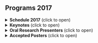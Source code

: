 ## Programs 2017

<details><summary><b>Schedule 2017</b> (click to open)</summary>


<style type="text/css">
.tg  {border-collapse:collapse;border-color:#ccc;border-spacing:0;}
.tg td{background-color:#fff;border-color:#ccc;border-style:solid;border-width:1px;color:#333;
  font-size:14px;overflow:hidden;padding:10px 5px;word-break:normal;}
.tg th{background-color:#f0f0f0;border-color:#ccc;border-style:solid;border-width:1px;color:#333;
  font-size:14px;font-weight:normal;overflow:hidden;padding:10px 5px;word-break:normal;}
.tg .tg-cly1{text-align:left;vertical-align:middle}
.tg .tg-wa1i{font-weight:bold;text-align:center;vertical-align:middle}
</style>
<table class="tg">
<thead>
  <tr>
    <th class="tg-wa1i">Time</th>
    <th class="tg-wa1i">Program</th>
  </tr>
</thead>
<tbody>
  <tr>
    <td class="tg-cly1">1:00 - 1:05 pm</td>
    <td class="tg-cly1">Introduction</td>
  </tr>
  <tr>
    <td class="tg-cly1">1:25 - 1:55 pm</td>
    <td class="tg-cly1">Keynote Address</td>
  </tr>
  <tr>
    <td class="tg-cly1">1:55 - 2:15 pm</td>
    <td class="tg-cly1">Oral Session 1</td>
  </tr>
  <tr>
    <td class="tg-cly1">2:15 - 4:15 pm</td>
    <td class="tg-cly1">Keynote Address</td>
  </tr>
  <tr>
    <td class="tg-cly1">4:15 - 4:35 pm</td>
    <td class="tg-cly1">Poster Session &amp; Coffee Break</td>
  </tr>
  <tr>
    <td class="tg-cly1">4:35 - 5:05 pm</td>
    <td class="tg-cly1">Keynote Address</td>
  </tr>
  <tr>
    <td class="tg-cly1">5:05 - 5:25 pm</td>
    <td class="tg-cly1">Oral Session 2</td>
  </tr>
  <tr>
    <td class="tg-cly1">5:25 - 5:55 pm</td>
    <td class="tg-cly1">Keynote Address</td>
  </tr>
  <tr>
    <td class="tg-cly1">5:55 - 6:00 pm</td>
    <td class="tg-cly1">Panel</td>
  </tr>
  <tr>
    <td class="tg-cly1">6:00 - 6:30 pm</td>
    <td class="tg-cly1">Closing Remarks</td>
  </tr>
  <tr>
    <td class="tg-cly1">6:30 - 9:00 pm</td>
    <td class="tg-cly1">Dinner</td>
  </tr>
</tbody>
</table>

</details>

<details><summary><b>Keynotes</b> (click to open)</summary>

<style type="text/css">
.tg  {border-collapse:collapse;border-color:#ccc;border-spacing:0;}
.tg td{background-color:#fff;border-color:#ccc;border-style:solid;border-width:1px;color:#333;
  font-size:14px;overflow:hidden;padding:10px 5px;word-break:normal;}
.tg th{background-color:#f0f0f0;border-color:#ccc;border-style:solid;border-width:1px;color:#333;
  font-size:14px;font-weight:normal;overflow:hidden;padding:10px 5px;word-break:normal;}
.tg .tg-cly1{text-align:left;vertical-align:middle}
.tg .tg-h240{font-family:serif !important;;text-align:left;vertical-align:middle}
.tg .tg-wa1i{font-weight:bold;text-align:center;vertical-align:middle}
</style>
<table class="tg">
<thead>
  <tr>
    <th class="tg-wa1i">Speakers</th>
    <th class="tg-wa1i">Bio</th>
  </tr>
</thead>
<tbody>
  <tr>
    <td class="tg-cly1"><a href="https://sites.google.com/site/cwamainadekut/" target="_blank" rel="noopener noreferrer">Ciira Maina</a>,<br>Dedan Kimathi University of Technology<br>Leveraging Machine Learning, Low Cost Devices and Open Science for Impact in the Developing World: An Example In Ecology</td>
    <td class="tg-cly1">Ciira Maina graduated from the University of Nairobi, Kenya with a Bsc. degree in Electrical Engineering(First class honors) in 2007 and with a Ph.D. from Drexel University in Philadelphia, USA in September 2011. At Drexel he was a member of the Adaptive Signal Processing and Information Theory Research Group where he conducted research on robust speech processing. Between October 2011 and August 2013 he was a postdoctoral researcher in computational Biology working with Prof. Magnus Rattray and Prof. Neil Lawrence at the University of Sheffield. Since September 2013 he has been a Lecturer in Electrical Engineering at Dedan Kimathi University of Technology in Nyeri, Kenya where he conducts research on bioacoustic approaches to environmental monitoring, sensor systems for livestock monitoring and novel approaches to electrical engineering instruction. In addition he serves on the organising committee for Data Science Africa, an organisation that runs an annual data science and machine learning summer school and workshop in Africa.</td>
  </tr>
  <tr>
    <td class="tg-cly1"><a href="http://www.imperial.ac.uk/people/d.belgrave" target="_blank" rel="noopener noreferrer">Danielle Belgrave</a>, <br>Microsoft Research<br>Machine Learning for Personalised Health </td>
    <td class="tg-cly1">Danielle Belgrave is a Researcher at Microsoft Research Cambridge. She also holds a tenured Research Fellowship (Assistant Professor) at Imperial College London. Her research focuses on developing probabilistic and causal graphical modelling frameworks to understand disease progression over time. The aim of this research is to use machine learning to identify distinct subtypes of disease evolution (endotypes) and to understand the underlying mechanisms of these subtypes so as to develop personalized disease management strategies. She has a BSc in Business Mathematics and Statistics from the London School of Economics and an MSc in Statistics from University College London. She was awarded a Microsoft PhD Scholarship to complete her PhD in Statistics and Machine Learning applied to Health (2010-2013) at The University of Manchester. She received a Medical Research Council (UK) Career Development Award in Biostatistics (2015 – 2020) for the project “Unified probabilistic latent variable modelling strategies to accelerate endotype discovery in longitudinal studies”.</td>
  </tr>
  <tr>
    <td class="tg-cly1"><a href="https://www.linkedin.com/in/dolaoseb/" target="_blank" rel="noopener noreferrer">Debo Olaosebikan</a>,<br>Gigster<br>How to Automate the Creation of Software </td>
    <td class="tg-h240">Debo is co-founder and CTO of <a href="https://gigster.com/" target="_blank" rel="noopener noreferrer">Gigster</a>, a software development marketplace that seeks to automate the creation and delivery of software while creating a productive workplace of the future for engineers. Gigster logs data about code, projects, and people throughout the software development lifecycle and uses patterns in that data to drive increases in reliability and efficiency. Gigster aims to apply machine learning to challenging problems like software cost and time                 estimation, optimal team formation, predicting the future (risk) on projects, and ultimately code generation. Gigster is backed by Andreessen Horowitz, Redpoint, Y Combinator, and Greylock.Debo has founded multiple marketplace, energy, and data startups. He is on leave from a physics PhD at Cornell where he worked on silicon nanophotonics and theoretical physics. He was once a radio featured musician and was the young Nigerian scientist of 2011. Debo advises startups and helps young founders as a Thiel Fellowship mentor. </td>
  </tr>
  <tr>
    <td class="tg-cly1"><a href="https://habengirma.com/" target="_blank" rel="noopener noreferrer">Haben Girma</a>, <br>Harvard Law School<br>Disability and Innovation: the benefits of universal design </td>
    <td class="tg-cly1">The first Deafblind person to graduate from Harvard Law School, Haben Girma advocates for equal opportunities for people with disabilities. President Obama named her a White House Champion of Change, and Forbes recognized her in Forbes 30 Under 30. Haben travels the world consulting and public speaking, teaching clients the benefits of fully accessible products and services. Haben is a talented storyteller who helps people frame difference as an asset. She resisted society’s low expectations, choosing to create her own pioneering story. Because of her disability rights advocacy she has been honored by President Obama, President Clinton, and many others. Haben is also writing a memoir that will be published by Grand Central Publishing in 2019.</td>
  </tr>
</tbody>
</table>
</details>

<details><summary><b>Oral Research Presenters</b> (click to open)</summary>


<style type="text/css">
.tg  {border-collapse:collapse;border-color:#ccc;border-spacing:0;margin:0px auto;}
.tg td{background-color:#fff;border-color:#ccc;border-style:solid;border-width:1px;color:#333;
  font-size:14px;overflow:hidden;padding:10px 5px;word-break:normal;}
.tg th{background-color:#f0f0f0;border-color:#ccc;border-style:solid;border-width:1px;color:#333;
  font-size:14px;font-weight:normal;overflow:hidden;padding:10px 5px;word-break:normal;}
.tg .tg-cly1{text-align:left;vertical-align:middle}
.tg .tg-wa1i{font-weight:bold;text-align:center;vertical-align:middle}
.tg .tg-yla0{font-weight:bold;text-align:left;vertical-align:middle}
.tg .tg-8zwo{font-style:italic;text-align:left;vertical-align:top}
@media screen and (max-width: 767px) {.tg {width: auto !important;}.tg col {width: auto !important;}.tg-wrap {overflow-x: auto;-webkit-overflow-scrolling: touch;margin: auto 0px;}}</style>
<div class="tg-wrap"><table class="tg">
<thead>
  <tr>
    <th class="tg-wa1i">Researcher</th>
    <th class="tg-yla0">Abstract</th>
  </tr>
</thead>
<tbody>
  <tr>
    <td class="tg-cly1">Bonolo Mathibel<br>IBM Research Africa</td>
    <td class="tg-8zwo">Towards Impactful Artificial Intelligence on the African Continent<br>In recent years, machine learning has been applied to solve diverse sets of challenges on the African continent. This includes reducing road traffic congestion in the face of failing road infrastructure in South Africa, drought modeling in the Horn of Africa, transfer learning for cassava disease detection in sub-Saharan Africa, and galaxy count extraction from radio telescopes. The vast majority of research conducted in the field of Artificial Intelligence (AI) occurs outside of the African continent, and the few studies that have been applied to the African context are based on bespoke datasets generated to solve the problem at hand. We therefore propose three pillars of representation that are foundational to achieving impactful, sustainable, and scalable AI research and product development for and on the African continent. Our aim is to increase the number of AI studies conducted in Africa and encourage researchers and AI practitioners to consider both science and impact when selecting problems to work on.</td>
  </tr>
  <tr>
    <td class="tg-cly1">George W Musumba<br>Dedan Kimathi University of Technology</td>
    <td class="tg-8zwo">Modelling Virtual Enterprises Using a Multi-Agent Systems Approach <br> Nowadays enterprises work together towards a common goal by sharing responsibilities and profits as is the case for construction related projects. The construction sector’s potential contribution to the economic growth of developing countries can be enhanced if the challenges facing the sector that include delayed completion of projects, frequent collapse of buildings, lack of ethics, incompetent design, use of inappropriate materials, poor coordination and management of contractors are effectively addressed. These can be attributed to poor choice of partner enterprises for the tasks due to insufficient information available about them and lack of facilitation techniques. Selection of best partner among many for construction project is a Multi-Criteria Decision Making (MCDM) process. Existing MCDM techniques cannot be used to select right partners for construction projects. Fuzzy Analytical Hierarchy Process (FAHP) and Group Fuzzy Analytical Hierarchy Process (GFAHP), MCDM algorithms that learns partner attributes (machine learning technique incorporated), were designed and applied. A Multi-Agent Systems(MAS) approach was used for simulations. The approach provide efficient decision-making support for human beings using software agents. Results show that this technique is both efficient and effective. Validation of the system, carried out by stakeholders, show that it is approximately 99.7% accurate in the evaluation and selection of partners and partners’s performance evaluation.</td>
  </tr>
  <tr>
    <td class="tg-cly1">Charles Onu<br>McGill University</td>
    <td class="tg-8zwo">Saving Newborn Lives at Birth through Machine Learning <br>Every year, 3 million newborns die within the first month of life. Birth asphyxia and other breathing-related conditions are a leading cause of mortality during the neonatal phase. Current diagnostic methods are too sophisticated in terms of equipment, required expertise, and general logistics. Consequently, early detection of asphyxia in newborns is very difficult in many parts of the world, especially in resource-poor settings. We are developing a machine learning system, dubbed Ubenwa, which enables diagnosis of asphyxia through automated analysis of the infant cry. Deployed via smartphone and wearable technology, Ubenwa will drastically reduce the time, cost and skill required to make accurate and potentially life-saving diagnoses.</td>
  </tr>
  <tr>
    <td class="tg-cly1">Ousmane Dia<br>ElementAI</td>
    <td class="tg-8zwo">Adversarial Functionality-Preserving Training in the Malware Domain <br>Multiple approaches of generating adversarial examples have been proposed to deceive deep neural networks into predicting an incorrect target for a given observation [1, 2, 4, 7, 8, 10]. Most of the existing techniques that deal with images involve either computing the gradients of a loss function with respect to the images pixels [3, 7, 10], or they inject some noise generally sampled from a random or a normal distribution [1, 4, 8] into a true case in the hope that the network will take an unexpected decision. While for images, the adversarial examples are generated in a way to be identical to the true cases, the precise locations of some details in a true image may still not be preserved in the perturbed one [2]. However, exact locations of those fine details are not usually important for perceptual image recognition or validation due to images high-entropy [6]. In Security, and specifically in malware detection, however, where the cases in hand usually consist of raw bytes or sequences of system calls, this rarely holds. In Security, being able to generate new examples that preserve the functionalities (or malignant properties) of some true cases is paramount due to the difficulty of gathering large enough quantities of data for modeling purposes. We posit that the reasons the adversary generated examples may not preserve such properties are because the noise that is injected into the true cases is not necessarily sampled within the manifold of the true cases or that the gradients that are exploited are not selected in the neighborhood of the true examples.<br>In this study, we explore a new approach of generating adversarial malware cases. We make use of variational autoencoders (VAEs) (similar in spirit to [5]) to generate functionality-preserving mutations of true malware and extend Stein variational gradient descent [7] where the distribution of the latent samples are approximated using the true cases data-generating distribution. We also provide two ways to assess that the generated cases are functionality-preserving mutations of true malware: 1) by sampling sequences of bytes from the (vector representation of the) adversarial cases that we validate using as Oracle the Cuckoo Sandbox [9], and 2) by comparing specific sections of our generated mutations against true cases of malware. Because our architecture is generic enough, we evaluate our approach further with existing work on adversarial training of images and audio and compare our results.</td>
  </tr>
  <tr>
    <td class="tg-cly1">Adji Bousso Dieng<br>Columbia University</td>
    <td class="tg-8zwo">A Recurrent Neural Network with Long-Range Semantic Dependency<br> Language modeling is crucial to many NLP tasks. Applications include machine translation and speech recognition. Traditional n-gram and feed-forward neural network language models fail to capture long-range word dependencies. Previous work by Mikolov et al. has shown that adding context to a Recurrent Neural Network (RNN) language model is a promising direction to solve this issue. In this talk I will briefly review traditional language models and topic models before diving into the more recent contextual RNN-based language models. In particular, I will discuss the TopicRNN model, a RNN-based language model that captures long-range semantic dependencies using topic features. I will also highlight some results on word prediction and sentiment analysis using the TopicRNN model.</td>
  </tr>
  <tr>
    <td class="tg-cly1">Flora Ponjou Tasse<br>University of Cambridge</td>
    <td class="tg-8zwo">ShapeSearch: A Generic Engine for 3D Models, Images, and Sketches<br>We present ShapeSearch, a generic search engine for shapes that supports queries such as 3D models, images, sketches, and text. Online repositories of images and 3D objects are growing at an exponential rate, used by growing communities of makers and artists. Moreover, the proliferation of Augmented Reality platforms is creating new communities of content creators and developers in need of 3D content. However, search features in the large 3D repositories are still limited to text. On the other hand, the research community has made significant progress in context-based shape retrieval, but current methods are typically limited to one modality such as images or sketches. We propose a generic search engine able to retrieve relevant shapes based on a wide range of modalities by leveraging the latest machine learning advances in Graphics, Vision, and NLP.</td>
  </tr>
</tbody>
</table></div>
</details>

<details><summary><b>Accepted Posters</b> (click to open)</summary>

*(More posters will be added soon)*
1. AI Powered Process Improvement, Christine Custis*, NewPearl, Inc.

2. Morphological classification of Radio Sources and their Counterparts in Optical using Deep Machine Learning, Superviser: Prof R. Taylor, Wathela Alhassan*, University of Cape Town

3. Orchestra Mobile Crowdsensing and Computing Platform: A Roadmap for Further Development, Sando George*, Warsaw University of Technology; Maria Ganzha, Warsaw University of Technology; Marcin Paprzycki, Systems Research Institute, Polish Academy of Sciences

4. Using Dominant Sets for Data Association in Multi-Camera Tracking, Kedir Hamid Ahmed*, Ethiopian Biotechnology Institute

5. Churn Prediction using Structured Logical Knowledge and Convolutional Neural Networks, Gridach Mourad*, High Institute of Technology - Agadir

6. Evolving Realistic 3D Facial Expressions using Interactive Genetic Algorithms, Meareg Hailemariam*, Hanson Robotics/Labs iCog

7. Amharic-English Speech Translation, Michael Woldeyohannis*, Addis Ababa University, Addis Ababa, Ethiopia; Million Meshesha, Addis Ababa University; Laurent Besacier, LIG, Univ. Grenoble Alpes

8. Machine Learning Approach On Detection of Privilege Escalation Attacks in Android Smartphones, Bruno Ssekiwere*, Uganda Technology and Management University

9. A signature-based Denial of Service and Probe detector model based on data mining techniques, Claire Babirye*, Uganda Technology and Management University; Ernest Mwebaze, Uganda Technology and Management University

10. Modelling Virtual Enterprises Using a Multi-Agent Systems Approach, George Musumba*, Dedan Kimathi University of Technology

11. Behavioural Multi-Factor Authentication Using Keystroke Dynamics, Roy Henha Eyono*, University of Cape Town

12. Feature Extraction and Selection of Optical Galaxy Data, Roy Henha Eyono*, University of Cape Town

13. Compressive Sampling for Phenotype Classification, Eric Brooks*, Air Force

14. An iterative Dynamic Game Approach for Robust Deep Reinforcement Learning, Olalekan Ogunmolu*, University of Texas at Dallas; Nicholas Gans, UT Dallas; Tyler Summers, UT Dallas

15. Saving Newborn Lives at Birth through Machine Learning, Charles Onu*, McGill University

16. Predicting Road Traffic Accident Severity: A Small Case Study in South Africa, Mpho Mokoatle*, CSIR; Vukosi Marivate, CSIR

17. ShapeSearch: a generic search engine for 3D models, images and sketches, Flora Ponjou Tasse*, University of Cambridge

18. ZCal: Machine learning for calibrating radio interferometric data., Simphiwe Zitha*, Rhodes university & SKA-SA

19. A translation-based approach to the learning of the morphology of an under-resourced language, Tewodros Gebreselassie*, Addis Ababa University; Michael Gasser, Indiana University

20. Snake: a Stochastic Proximal Gradient Algorithm for Regularized Problems over Large Graphs, Adil SALIM*, Telecom ParisTech; Pascal BIANCHI, Telecom ParisTech; Walid HACHEM, Université Paris-Est Marne-la-Vallee

21. Orthographic Representation Learning for Modeling Dyslexia, HENRY WOLF VII*, University of Connecticut

22. Enhanced Robustness in Speech Emotion Recognition: using Acoustic and Linguistic Features, hana tisasu*, iCog-Labs

23. Semi-Supervised Learning in Brain Imaging Data for Classification of Schizophrenia, Tewodros Dagnew*, Università degli studi di milano

24. Language Guided Pixel-Space Planning, Emmanuel Kahembwe*, Edinburgh University

25. The UMD Neural Machine Translation Systemsat WMT17 Bandit Learning Task, kiante brantley*, The University of Maryland College Park

26. FPGA-Based CNN Processor Utilizing Parallel Feature Processing And Pseudo Parallel Memories, Muluken Hailesellasie*, Tennessee Tech.

27. Weakly Supervised Classification in High Energy Physics, Lucio Dery*, Stanford University

28. Prediction of neuropsychiatric conditions through switch detection in fluency tasks, Felipe Paula*, Federal University of Rio Grande do Sul - UFRGS; Rodrigo Wilkens, Université Catholique de Louvain - CENTAL; Marco Idiart, Federal University of Rio Grande do Sul - UFRGS; Aline Villavicencio, Federal University of Rio Grande do Sul - UFRGS

29. DETECTION OF ULCERS FROM CAPSULE ENDOSCOPIC IMAGES USING CONVOLUTIONAL NEURAL NETWORKS, Isa Nuruddeen*, Makerere University Uganda

30. Intelligent License Plate Recognition and Reporting, Yaecob Girmay Gezahegn, Addis Ababa University; Misgina Tsighe Hagos*, Ethiopian Biotechnology Institute; Dereje H.Mariam W.Gebreal, Addis Ababa University; Teklay GebreSlassie Zeferu, Addis Ababa University; G.agziabher Ngusse G.Tekle, Addis Ababa University; Yakob Kiros T.Haimanot, Mekelle University

31. MODELLING CONTEXT FOR A DEEP RECURRENT NEURAL NETWORK LANGUAGE MODEL, Linda Khumalo*, University of the Witwatersrand

32. Convolutional Sequence to Sequence Learning, Yann Dauphin*, Facebook

33. Integrating Attention Model into Hierarchical Recurrent Encoder-Decoder to Improve Dialogue Response Generation, Oluwatobi Olabiyi*, Capital One; Erik Mueller, Capital One

34. Advantages of Deep Learning Techniques on Grayscale Radiographs, Obioma Pelka*, University of Applied Sciences and Arts Dortmund

35. Hybrid Intelligent System for Lung Cancer Type Identification, yenatfanta Bayleyegn*, Ethiopian Biotechnology Institute; Kumudha Raimond, Karunya University

36. Towards impactful artificial intelligence on the African continent, Bonolo Mathibela*, IBM Research

37. Soft-biometrics Attributes Multi-Label Classification with Deep Residual Networks, Esube Bekele*, US Naval Research Lab; Wallace Lawson, Naval Research Laboratory

38. Learning an Interactive Attention Policy for Neural Machine Translation, Samee Ibraheem*, UC Berkeley

39. Ubiquitous Monitoring of Abnormal Respiratory Sounds, Justice Amoh*, Dartmouth College

40. Question Arbitration for Robot Task Learning, Kalesha Bullard*, Georgia Institute of Technology

41. Cluster-based Approach to Improve Affect Recognition from Passively Sensed Data, Mawulolo Ameko*, University of Virginia

42. Gaze and Voice as an Input Tool for Software Interfaces, Timothy Mwiti*, NORTHWESTERN UNIVERSITY

43. Transferring Agent Behaviors from Videos via Motion GANs, Ashley Edwards*, Georgia Institute of Technology; Charles Isbell, Georgia Institute of Technology

44. TopicRNN: A Recurrent Neural Network With Long-Range Semantic Dependency, Adji Bousso Dieng*, Columbia University

45. Probabilistic Multi-view based Diagnosis and Anomaly Detection of Sensors in Weather Station, Tadesse Zemicheal*, Oregon State University

46. Reinforcement Learning-based Simultaneous Translation with Final Verb Prediction, Alvin Grissom II*, Ursinus College

47. Towards a real-time in-seat activity tracker, Austin Little*, Georgia Institute of Technology

48. Robust Visual 6D Pose Tracking Using Learned Dense Data Association, Lanke Frank Tarimo Fu*, Independent Researcher (Formerly ETH Zurich)

49. An Ensemble-based Approach to Click-Through Rate Prediction for Promoted Listings at Etsy, Devin Guillory*, Etsy

50. Fluorescence Bioimaging of Organellar Network Evolution, Chinasa Okolo*, Pomona College

51. Intersectional Phenotypic and Demographic Evaluation of Gender Classification, Joy Buolamwini*, MIT

52. Generalizable Intention Prediction of Human Drivers at Intersections, Derek Phillips*, Stanford University

53. Application for Travel Grant, Samuel Fufa*, NA

54. Gender classification using facial components, Mayibongwe Bayana*, University of Kwazulu Natal

55. Noisy Expectation-Maximization: Applications and Generalizations, Osonde Osoba*, RAND Corporation

56. SEGCloud: Semantic Segmentation of 3D Point Clouds, Lyne Tchapmi*, Stanford University; Christopher Choy, Stanford University; Iro Armeni, Stanford University; JunYoung Gwak, Stanford University; Silvio Savarese, Stanford University

57. The Promise and Peril of Human Evaluation for Model Interpretability, Bernease Herman*, University of Washington

58. Adversarial Functionality-Preserving Training in the Malware Domain, Ousmane Dia*, ElementAI

59. Synchronized Video and Motion Capture Dataset and Quantitative Evaluation of Vision Based Skeleton Tracking Methods for Robotic Action Imitation, selamawet atnafu*, Bahirdar University

60. Constrained Dominant Sets with Applications in Computer Vision, Alemu Leulseged*, Ca’ Foscari University of Venice

61. Generalization Properties of Adaptive Gradient Methods in Machine Learning, Ashia Wilson*, UC Berkeley

62. Nods and Daps: Encouraging Gesture, Movement Rhythm & Motion that honors the black experience and in the creation of Data Sets that drive AI, Micah Morgan*, African American Art and Culture Complex

63. Collecting Data in VR For Generating Natural Language Descriptions of 3D Space, Danielle Olson*, MIT

64. AWE-CM Vectors: Augmenting Word Embeddings with a Clinical Metathesaurus, Mohamed Kane-Hassan

65. Convolutional Neural Networks for Breast Cancer Screening: Transfer Learning with Exponential Decay, Hiba CHOUGRAD

66. A comparison of the conditional inference survival forest model to random survival forests based on a simulation study as well on two applications with time-to-event data, Justine Nasajje

67. Automated detection of Malaria Parasites using CNN via Smartphones, Sanni Oluwatoyin Yetunde

68. Using Machine Learning to Detect Potential Child Suicide Bombers, Cisca Oladipo

69. Reducing Students Dropout Rate - A machine Learning Approach, Neema Mduma

70. Generating Natural Language Descriptions of Virtual Reality (VR) Spaces, Danielle Olson

71. Social Attention for Part-of-Speech Tagging, Taha Merghani

72. Automatic Radio Galaxy Classification using Deep Convolutional Neural Networks, Wathela Alhassan, University of Cape Town; R. Taylor, University of Cape Town, University of the Western Cape; Mattia Vaccari, University of the Western Cape

73. Dynamic Modelling of Cybercriminals Behaviour by Deep Neural Networks, Abiodun Modupe*

74. Big data clustering with the use of the random projection features reduction and collaborative Fuzzy C-Means, Dang Trong Hop, Hanoi University of Industry; Pham The Long, Le Quy Don Technical University; Ngo Thanh Long, Le Quy Don Technical University; Fadugba Jeremiah, FPT University

75. Orchestra Mobile Crowdsensing and Computing Platform: A Roadmap for Further Development, Sando George, Warsaw University of Technology; Maria Ganzha, Warsaw University of Technology; Marcin Paprzycki, Polish Academy of Sciences

76. An empirical experimental survey of application of Wilson’s edited Nearest Neighbour as a sampling and data reduction scheme to alleviate class imbalance problem, S. O. Folorunso, Olabisi Onabanjo University; A. B. Adeyemo, University of Ibadan

77. Luganda Text-to-Speech Machine, Irene Nandutu, Uganda Technology and Management University; Ernest Mwebaze, Makerere University

</details>
